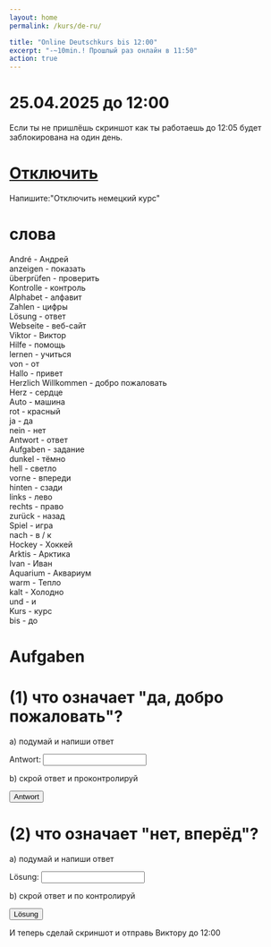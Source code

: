 ```yaml
---
layout: home
permalink: /kurs/de-ru/

title: "Online Deutschkurs bis 12:00"
excerpt: "-~10min.! Прошлый раз онлайн в 11:50"
action: true
---
```


<script>
	function button1() {
    		alert("Antwort: Ja, Herzlich Willkommen")
    }
    
    function button2() {
    			alert("Lösung: Nein, nach vorne")
    }
</script>

# 25.04.2025 до 12:00

Если ты не пришлёшь скриншот как ты работаешь до 12:05 будет заблокирована на один день.

# [Отключить](https://wa.me/message/CXQKM5CWMXR6O1)
Напишите:"Отключить немецкий курс"

<!--
# Zahlen

1 = eins\
2 = zwei\
3 = drei\
4 = vier\
5 = fünf\
6 = sechs\
7 = sieben\
8 = acht\
9 = neun\
10 = zehn\
11 = elf\
12 = zwölf\
13 = dreizehn\
...

20 = zwanzig\
21 = **ein**und**zwanzig**\
22 = **zwei**und**zwanzig**\
...

30 = dreißig\
...

100 = hundert\
200 = **zwei**hundert\
...

1000 = tausend\
2000 = **zwei**tausend

# Alphabet 

A B C D E F G H I J K L M N O P Q R S T U V W X Y Z 
-->
# слова

André - Андрей\
anzeigen - показать\
überprüfen - проверить\
Kontrolle - контроль\
Alphabet - алфавит\
Zahlen - цифры\
Lösung - ответ\
Webseite - веб-сайт\
Viktor - Виктор\
Hilfe - помощь\
lernen - учиться\
von - от\
Hallo - привет\
Herzlich Willkommen - добро пожаловать\
Herz - сердце\
Auto - машина\
rot - красный\
ja - да\
nein - нет\
Antwort - ответ\
Aufgaben - задание\
dunkel - тёмно\
hell - светло\
vorne - впереди\
hinten - сзади\
links - лево\
rechts - право\
zurück - назад\
Spiel - игра\
nach - в / к\
Hockey - Хоккей\
Arktis - Арктика\
Ivan - Иван\
Aquarium - Аквариум\
warm - Тепло\
kalt - Холодно\
und - и\
Kurs - курс\
bis - до

<!--
# комбинация Rot + Auto

rot = rotes\
Auto = Auto

rotes Auto - красная машина 

# ü, ö, ä und ß
ü = ю\
ö = ё\
ä = э\
ß = с

# Artikel

der, die, das

- der Auto: nein
- die Auto: nein
- das Auto: ja

# один и больше (Einzahl & Mehrzahl)

Один: das Auto
Больше: die Autos

Auto*s
-->

# Aufgaben

# (1) что означает "да, добро пожаловать"?

a) подумай и напиши ответ

Antwort: <input type="text" id="Feld" value="" />

b) скрой ответ и проконтролируй

<input type="button" value="Antwort" onclick="button1();"/> 

# (2) что означает "нет, вперёд"?

a) подумай и напиши ответ

Lösung: <input type="text" id="Feld" value=""/>

b) скрой ответ и по контролируй

<input type="button" value="Lösung" onclick="button2();"/> 

И теперь сделай скриншот и отправь Виктору до 12:00
